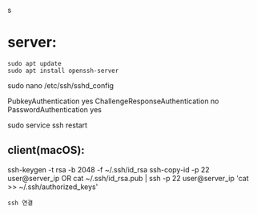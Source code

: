 s

# server:
	sudo apt update
	sudo apt install openssh-server

sudo nano /etc/ssh/sshd_config

PubkeyAuthentication yes
ChallengeResponseAuthentication no
PasswordAuthentication yes

sudo service ssh restart

## client(macOS):

 ssh-keygen -t rsa -b 2048 -f ~/.ssh/id_rsa
			ssh-copy-id -p 22 user@server_ip
			OR 
			cat ~/.ssh/id_rsa.pub | ssh -p 22 user@server_ip 'cat >> ~/.ssh/authorized_keys'

	ssh 연결 


